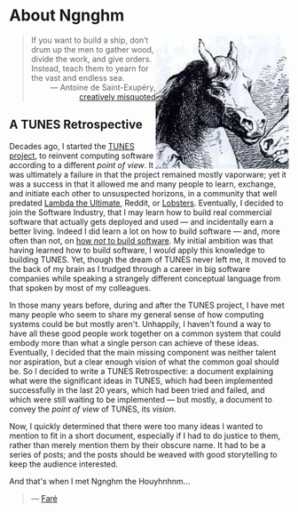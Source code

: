 # About Ngnghm

<img src="/img/Ngnghm.jpg"
alt="Ngnghm" title="Ngnghm" align="right" />

<p><blockquote>
If you want to build a ship, don’t drum up the men to gather wood, divide the work, and give orders.
Instead, teach them to yearn for the vast and endless sea.
<div align="right">― Antoine de Saint-Exupéry, <a href="https://en.wikiquote.org/wiki/Talk:Antoine_de_Saint_Exupéry">creatively misquoted</a></div>
</blockquote></p>

## A TUNES Retrospective

Decades ago, I started the [TUNES project](http://tunes.org/),
to reinvent computing software according to a different _point of view_.
It was ultimately a failure in that the project remained mostly vaporware;
yet it was a success in that it allowed me and many people to learn, exchange,
and initiate each other to unsuspected horizons,
in a community that well predated [Lambda the Ultimate](http://lambda-the-ultimate.org/),
Reddit, or [Lobsters](https://lobste.rs/).
Eventually, I decided to join the Software Industry,
that I may learn how to build real commercial software
that actually gets deployed and used — and incidentally earn a better living.
Indeed I did learn a lot on how to build software
— and, more often than not, on
[how _not_ to build software](http://fare.livejournal.com/171998.html).
My initial ambition was that having learned how to build software,
I would apply this knowledge to building TUNES.
Yet, though the dream of TUNES never left me, it moved to the back of my brain
as I trudged through a career in big software companies
while speaking a strangely different conceptual language
from that spoken by most of my colleagues.

In those many years before, during and after the TUNES project,
I have met many people who seem to share my general sense
of how computing systems could be but mostly aren't.
Unhappily, I haven't found a way to have all these good people work together
on a common system that could embody more than what a single person can achieve of these ideas.
Eventually, I decided that the main missing component
was neither talent nor aspiration,
but a clear enough vision of what the common goal should be.
So I decided to write a TUNES Retrospective:
a document explaining what were the significant ideas in TUNES,
which had been implemented successfully in the last 20 years,
which had been tried and failed,
and which were still waiting to be implemented
— but mostly, a document to convey the _point of view_ of TUNES, its _vision_.

Now, I quickly determined that there were too many ideas I wanted to mention
to fit in a short document, especially if I had to do justice to them,
rather than merely mention them by their obscure name.
It had to be a series of posts;
and the posts should be weaved with good storytelling to keep the audience interested.

And that's when I met Ngnghm the Houyhnhnm...

> — [Faré](http://twitter.com/fare)
